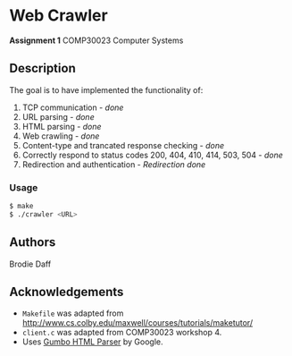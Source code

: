 # Web Crawler
**Assignment 1** COMP30023 Computer Systems

## Description
The goal is to have implemented the functionality of:
1. TCP communication - *done*
2. URL parsing - *done*
3. HTML parsing - *done*
4. Web crawling - *done*
5. Content-type and trancated response checking - *done*
6. Correctly respond to status codes 200, 404, 410, 414, 503, 504 - *done*
7. Redirection and authentication - *Redirection done*

### Usage
```bash
$ make
$ ./crawler <URL>
```

## Authors
Brodie Daff

## Acknowledgements
* `Makefile` was adapted from http://www.cs.colby.edu/maxwell/courses/tutorials/maketutor/
* `client.c` was adapted from COMP30023 workshop 4.
* Uses [Gumbo HTML Parser](http://github.com/google/gumbo-parser) by Google.

